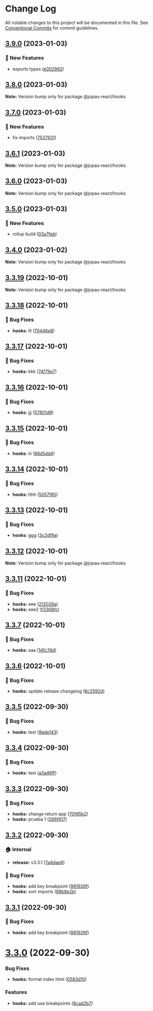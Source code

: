 # Change Log

All notable changes to this project will be documented in this file.
See [Conventional Commits](https://conventionalcommits.org) for commit guidelines.

## [3.9.0](https://github.com/joel3112/jopau-react/compare/v3.8.0...v3.9.0) (2023-01-03)


### 🚀 New Features

* exports types ([e002992](https://github.com/joel3112/jopau-react/commit/e002992e422de372049496dce7f56735d9551a46))



## [3.8.0](https://github.com/joel3112/jopau-react/compare/v3.7.0...v3.8.0) (2023-01-03)

**Note:** Version bump only for package @jopau-react/hooks





## [3.7.0](https://github.com/joel3112/jopau-react/compare/v3.6.1...v3.7.0) (2023-01-03)


### 🚀 New Features

* fix imports ([7537931](https://github.com/joel3112/jopau-react/commit/753793181c565d408f92a7fca058c9873b72f505))



## [3.6.1](https://github.com/joel3112/jopau-react/compare/v3.6.0...v3.6.1) (2023-01-03)

**Note:** Version bump only for package @jopau-react/hooks





## [3.6.0](https://github.com/joel3112/jopau-react/compare/v3.5.0...v3.6.0) (2023-01-03)

**Note:** Version bump only for package @jopau-react/hooks





## [3.5.0](https://github.com/joel3112/jopau-react/compare/v3.4.0...v3.5.0) (2023-01-03)


### 🚀 New Features

* rollup build ([03a7feb](https://github.com/joel3112/jopau-react/commit/03a7febb103fe71b2b542cec00c9124c34bea002))



## [3.4.0](https://github.com/joel3112/jopau-react/compare/v3.3.19...v3.4.0) (2023-01-02)

**Note:** Version bump only for package @jopau-react/hooks





## [3.3.19](https://github.com/joel3112/jopau-react/compare/v3.3.18...v3.3.19) (2022-10-01)

**Note:** Version bump only for package @jopau-react/hooks





## [3.3.18](https://github.com/joel3112/jopau-react/compare/v3.3.17...v3.3.18) (2022-10-01)


### 🐛 Bug Fixes

* **hooks:** lll ([70446e8](https://github.com/joel3112/jopau-react/commit/70446e8afcbe7da152e940a71e4f992519aa7b66))



## [3.3.17](https://github.com/joel3112/jopau-react/compare/v3.3.16...v3.3.17) (2022-10-01)


### 🐛 Bug Fixes

* **hooks:** kkk ([74f79e7](https://github.com/joel3112/jopau-react/commit/74f79e791356d5f23c9c110f24377e7c55bf54c7))



## [3.3.16](https://github.com/joel3112/jopau-react/compare/v3.3.15...v3.3.16) (2022-10-01)


### 🐛 Bug Fixes

* **hooks:** jjj ([57801d9](https://github.com/joel3112/jopau-react/commit/57801d966e66cb4be825a3d04103ded9bc3bd323))



## [3.3.15](https://github.com/joel3112/jopau-react/compare/v3.3.14...v3.3.15) (2022-10-01)


### 🐛 Bug Fixes

* **hooks:** iii ([88d5dd4](https://github.com/joel3112/jopau-react/commit/88d5dd4c118a3bbf167c0c4918c07db18b00e050))



## [3.3.14](https://github.com/joel3112/jopau-react/compare/v3.3.13...v3.3.14) (2022-10-01)


### 🐛 Bug Fixes

* **hooks:** hhh ([5057f85](https://github.com/joel3112/jopau-react/commit/5057f85ce5ab62b18a21795b5a8708f8a5d08f94))



## [3.3.13](https://github.com/joel3112/jopau-react/compare/v3.3.12...v3.3.13) (2022-10-01)


### 🐛 Bug Fixes

* **hooks:** ggg ([3c2df9a](https://github.com/joel3112/jopau-react/commit/3c2df9a4fbd67c433e4b2b7f862d5683b9ad007b))



## [3.3.12](https://github.com/joel3112/jopau-react/compare/v3.3.11...v3.3.12) (2022-10-01)

**Note:** Version bump only for package @jopau-react/hooks





## [3.3.11](https://github.com/joel3112/jopau-react/compare/v3.3.10...v3.3.11) (2022-10-01)


### 🐛 Bug Fixes

* **hooks:** eee ([212026a](https://github.com/joel3112/jopau-react/commit/212026ae5e43a4e33710c9c3edadef27030f2b79))
* **hooks:** eee2 ([f3368fc](https://github.com/joel3112/jopau-react/commit/f3368fcac7f04ccfe058b8bce462625dc2c3290c))



## [3.3.7](https://github.com/joel3112/jopau-react/compare/v3.3.6...v3.3.7) (2022-10-01)


### 🐛 Bug Fixes

* **hooks:** aaa ([14fc74d](https://github.com/joel3112/jopau-react/commit/14fc74d33ebed75ee9491b98d9a2dacf29e86178))



## [3.3.6](https://github.com/joel3112/jopau-react/compare/v3.3.5...v3.3.6) (2022-10-01)


### 🐛 Bug Fixes

* **hooks:** update release changelog ([6c2592d](https://github.com/joel3112/jopau-react/commit/6c2592dcc9c10d66c2b5ea74bbe749a3abee734c))



## [3.3.5](https://github.com/joel3112/jopau-react/compare/v3.3.4...v3.3.5) (2022-09-30)


### 🐛 Bug Fixes

* **hooks:** test ([9ade143](https://github.com/joel3112/jopau-react/commit/9ade143edf8558e13f51a6eca7c00357988cd1f5))



## [3.3.4](https://github.com/joel3112/jopau-react/compare/v3.3.3...v3.3.4) (2022-09-30)


### 🐛 Bug Fixes

* **hooks:** test ([a3a46ff](https://github.com/joel3112/jopau-react/commit/a3a46ffe2b41c2362683629a494ca4f1fbb6edcc))



## [3.3.3](https://github.com/joel3112/jopau-react/compare/v3.3.2...v3.3.3) (2022-09-30)


### 🐛 Bug Fixes

* **hooks:** change return app ([70f85b2](https://github.com/joel3112/jopau-react/commit/70f85b2d5b946a07c7f0bf4f734e3d727b5fe93b))
* **hooks:** prueba 1 ([266f617](https://github.com/joel3112/jopau-react/commit/266f6171d0ed2f01d4a83cf1502ad8a9f2ee6107))



## [3.3.2](https://github.com/joel3112/jopau-react/compare/v3.3.0...v3.3.2) (2022-09-30)


### 🏠 Internal

* **release:** v3.3.1 ([7a4dae8](https://github.com/joel3112/jopau-react/commit/7a4dae8a43f06334c0ff2437a0a3506c934523b8))


### 🐛 Bug Fixes

* **hooks:** add key breakpoint ([981926f](https://github.com/joel3112/jopau-react/commit/981926f152938ef34821c67ad7413c7defdaba7c))
* **hooks:** sort imports ([88b8e2b](https://github.com/joel3112/jopau-react/commit/88b8e2b3a4dea2450aec526d2f69e3905d456295))



## [3.3.1](https://github.com/joel3112/jopau-react/compare/v3.3.0...v3.3.1) (2022-09-30)


### 🐛 Bug Fixes

* **hooks:** add key breakpoint ([981926f](https://github.com/joel3112/jopau-react/commit/981926f152938ef34821c67ad7413c7defdaba7c))



# [3.3.0](https://github.com/joel3112/jopau-react/compare/v3.2.2...v3.3.0) (2022-09-30)


### Bug Fixes

* **hooks:** format index html ([0583d10](https://github.com/joel3112/jopau-react/commit/0583d107a1c378b9dff41047f74768173cef80c0))


### Features

* **hooks:** add use breakpoints ([8cad2b7](https://github.com/joel3112/jopau-react/commit/8cad2b76a82f45dd7f3ac944b35d1bd97f72a3fb))
